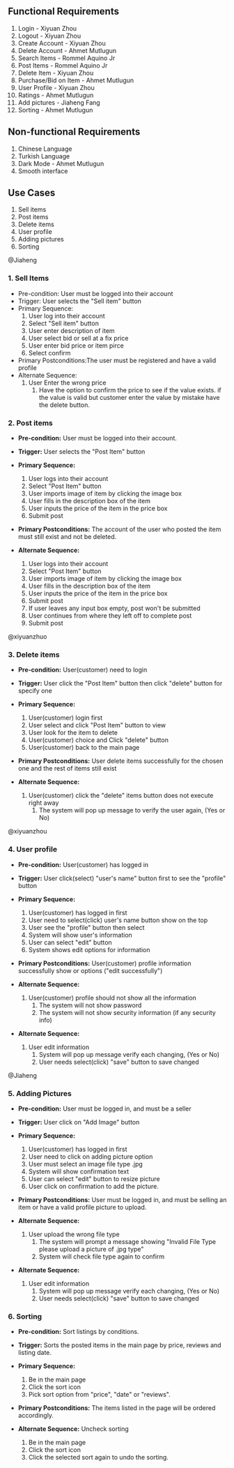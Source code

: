 
## Functional Requirements

1. Login - Xiyuan Zhou
2. Logout - Xiyuan Zhou
3. Create Account - Xiyuan Zhou
4. Delete Account - Ahmet Mutlugun
5. Search Items - Rommel Aquino Jr 
6. Post Items - Rommel Aquino Jr 
7. Delete Item - Xiyuan Zhou
8. Purchase/Bid on Item - Ahmet Mutlugun
9. User Profile - Xiyuan Zhou
10. Ratings - Ahmet Mutlugun
11. Add pictures - Jiaheng Fang
12. Sorting - Ahmet Mutlugun

## Non-functional Requirements

1. Chinese Language
2. Turkish Language
3. Dark Mode - Ahmet Mutlugun
4. Smooth interface

## Use Cases
1. Sell items
2. Post items
3. Delete items 
4. User profile
5. Adding pictures
6. Sorting

@Jiaheng
### 1. Sell Items
- Pre-condition: User must be logged into their account
- Trigger: User selects the "Sell item" button
- Primary Sequence:
    1. User log into their account
    2. Select "Sell item" button
    3. User enter description of item
    4. User select bid or sell at a fix price
    5. User enter bid price or item pirce
    6. Select confirm
- Primary Postconditions:The user must be registered and have a valid profile
- Alternate Sequence:
  1. User Enter the wrong price
     1. Have the option to confirm the price to see if the value exists. if the value is valid but customer enter the value by mistake have the delete button.
  
### 2. Post items

- **Pre-condition:** User must be logged into their account.

- **Trigger:** User selects the "Post Item" button

- **Primary Sequence:**
  
  1. User logs into their account
  2. Select "Post Item" button
  3. User imports image of item by clicking the image box
  4. User fills in the description box of the item
  5. User inputs the price of the item in the price box
  6. Submit post

- **Primary Postconditions:** The account of the user who posted the item must still exist and not be deleted.

- **Alternate Sequence:** 
  
  1. User logs into their account
  2. Select "Post Item" button
  3. User imports image of item by clicking the image box
  4. User fills in the description box of the item
  5. User inputs the price of the item in the price box
  6. Submit post
  7. If user leaves any input box empty, post won't be submitted
  8. User continues from where they left off to complete post
  9. Submit post

@xiyuanzhuo
### 3. Delete items
- **Pre-condition:** User(customer) need to login

- **Trigger:** User click the "Post Item" button then click "delete" button for specify one

- **Primary Sequence:**
  1. User(customer) login first
  2. User select and click "Post Item" button to view
  3. User look for the item to delete
  4. User(customer) choice and Click "delete" button
  5. User(customer) back to the main page

- **Primary Postconditions:** User delete items successfully for the chosen one and the rest of items still exist

- **Alternate Sequence:**
  1. User(customer) click the "delete" items button does not execute right away
     1. The system will pop up message to verify the user again, (Yes or No)
     
@xiyuanzhou
### 4. User profile
- **Pre-condition:** User(customer) has logged in

- **Trigger:** User click(select) "user's name" button first to see the "profile" button

- **Primary Sequence:**
  1. User(customer) has logged in first
  2. User need to select(click) user's name button show on the top
  3. User see the "profile" button then select
  4. System will show user's information
  5. User can select "edit" button 
  6. System shows edit options for information

- **Primary Postconditions:** User(customer) profile information successfully show or options ("edit successfully")

- **Alternate Sequence:**
  1. User(customer) profile should not show all the information
     1. The system will not show password
     2. The system will not show security information (if any security info)

- **Alternate Sequence:**
  1. User edit information
     1. System will pop up message verify each changing, (Yes or No)
     2. User needs select(click) "save" button to save changed

@Jiaheng
### 5. Adding Pictures
- **Pre-condition:** User must be logged in, and must be a seller

- **Trigger:** User click on "Add Image" button

- **Primary Sequence:**
  1. User(customer) has logged in first
  2. User need to click on adding picture option 
  3. User must select an image file type .jpg
  4. System will show confirmation text
  5. User can select "edit" button to resize picture
  6. User click on confirmation to add the picture.

- **Primary Postconditions:** User must be logged in, and must be selling an item or have a valid profile picture to upload.

- **Alternate Sequence:**
  1. User upload the wrong file type
     1. The system will prompt a message showing "Invalid File Type please upload a picture of .jpg type"
     2. System will check file type again to confirm 

- **Alternate Sequence:**
  1. User edit information
     1. System will pop up message verify each changing, (Yes or No)
     2. User needs select(click) "save" button to save changed
  
### 6. **Sorting** 
- **Pre-condition:** Sort listings by conditions.

- **Trigger:** Sorts the posted items in the main page by price, reviews and listing date. 

- **Primary Sequence:**
  
  1. Be in the main page
  2. Click the sort icon
  3. Pick sort option from "price", "date" or "reviews".

- **Primary Postconditions:** The items listed in the page will be ordered accordingly. 

- **Alternate Sequence:** Uncheck sorting
  
  1. Be in the main page
  2. Click the sort icon
  3. Click the selected sort again to undo the sorting.

